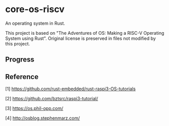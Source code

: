 # core-os-riscv

An operating system in Rust.

This project is based on "The Adventures of OS: Making a RISC-V Operating System using Rust". Original license is preserved in files not modified by this project.

## Progress

## Reference

[1] https://github.com/rust-embedded/rust-raspi3-OS-tutorials

[2] https://github.com/bztsrc/raspi3-tutorial/

[3] https://os.phil-opp.com/

[4] http://osblog.stephenmarz.com/
